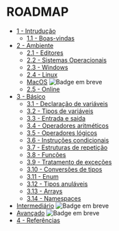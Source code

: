 # ROADMAP

- [1 - Intrudução](/docs/1-Introdução)
  - [1.1 - Boas-vindas](/docs/1-Introdução/1-Boas-vindas.md)
- [2 - Ambiente](/docs/2-Ambiente)
  - [2.1 - Editores](/docs/2-Ambiente/1-Editores.md)
  - [2.2 - Sistemas Operacionais](/docs/2-Ambiente/2-Sistemas-Operacionais.md)
  - [2.3 - Windows](/docs/2-Ambiente/3-Windows.md)
  - [2.4 - Linux](/docs/2-Ambiente/4-Linux.md)
  - [MacOS](#) <img alt="Badge em breve" src="https://img.shields.io/badge/-EM%20BREVE-purple">
  - [2.5 - Online](/docs/2-Ambiente/5-Online.md)
- [3 - Básico](/docs/3-Básico)
  - [3.1 - Declaração de variáveis](/docs/3-Básico/01-Declaração-de-variáveis.md)
  - [3.2 - Tipos de variáveis](/docs/3-Básico/02-Tipos-de-variáveis.md)
  - [3.3 - Entrada e saida](/docs/3-Básico/03-Entrada-e-saida.md)
  - [3.4 - Operadores aritméticos](/docs/3-Básico/04-Operadores-aritméticos.md) 
  - [3.5 - Operadores lógicos](/docs/3-Básico/05-Operadores-lógicos.md) 
  - [3.6 - Instruções condicionais](/docs/3-Básico/06-Instruções-condicionais.md) 
  - [3.7 - Estruturas de repetição](/docs/3-Básico/07-Estruturas-de-repetição.md) 
  - [3.8 - Funções](/docs/3-Básico/08-Funções.md) 
  - [3.9 - Tratamento de exceções](/docs/3-Básico/09-Try-catch.md) 
  - [3.10 - Conversões de tipos](/docs/3-Básico/10-Conversão-de-tipo.md) 
  - [3.11 - Enum](/docs/3-Básico/11-Enum.md) 
  - [3.12 - Tipos anuláveis](/docs/3-Básico/12-Nullable.md) 
  - [3.13 - Arrays](/docs/3-Básico/13-Arrays.md) 
  - [3.14 - Namespaces](/docs/3-Básico/14-Namespace.md) 
- [Intermediário](#) <img alt="Badge em breve" src="https://img.shields.io/badge/-EM%20BREVE-purple">
- [Avançado](#) <img alt="Badge em breve" src="https://img.shields.io/badge/-EM%20BREVE-purple">
- [4 - Referências](/docs/4-Referências)
